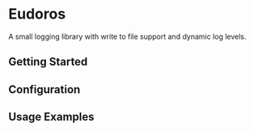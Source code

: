 # Eudoros
A small logging library with write to file support and dynamic log levels.

## Getting Started

## Configuration

## Usage Examples